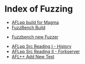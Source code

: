 # Index of Fuzzing

* [AFLpp build for Magma](AFLpp_build_on_Magma.md)
* [FuzzBench Build](fuzzbench_build.md)
<!-- * [Magma new Fuzzer](magma_new_fuzzer.md) -->
* [Fuzzbench new Fuzzer](fuzzbench_new_fuzzer.md)
<!-- * [AFL++ new Fuzzer](aflpp_new_fuzzer.md) -->
* [AFLpp Src Reading I - History](aflpp_src_reading_I.md)
* [AFLpp Src Reading II - Forkserver](aflpp_src_reading_II.md)
* [AFL++ Add New Test](aflpp_new_test.md)


